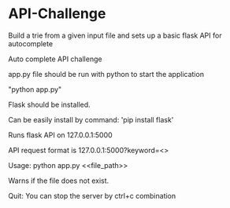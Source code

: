 # API-Challenge
Build a trie from a given input file and sets up a basic flask API for autocomplete

Auto complete API challenge

app.py file should be run with python to start the application

"python app.py"

Flask should be installed.

Can be easily install by command: 'pip install flask'

Runs flask API on 127.0.0.1:5000

API request format is 127.0.0.1:5000?keyword=<<keyword>>

Usage: python app.py <<file_path>>

Warns if the file does not exist.

Quit: You can stop the server by ctrl+c combination
